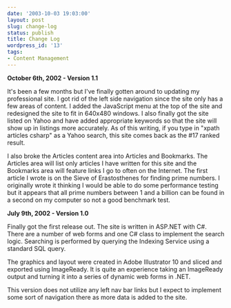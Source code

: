 ```yaml
---
date: '2003-10-03 19:03:00'
layout: post
slug: change-log
status: publish
title: Change Log
wordpress_id: '13'
tags:
- Content Management
---
```


**October 6th, 2002 - Version 1.1**

It's been a few months but I've finally gotten around to updating my professional site. I got rid of the left side navigation since the site only has a few areas of content. I added the JavaScript menu at the top of the site and redesigned the site to fit in 640x480 windows. I also finally got the site listed on Yahoo and have added appropriate keywords so that the site will show
up in listings more accurately. As of this writing, if you type in "xpath articles csharp" as a Yahoo search, this site comes back as the #17 ranked result.

I also broke the Articles content area into Articles and Bookmarks. The Articles area will list only articles I have written for this site and the Bookmarks area will feature links I go to often on the Internet. The first article I wrote is on the Sieve of Erastosthenes for finding prime numbers. I originally wrote it thinking I would be able to do some performance testing
but it appears that all prime numbers between 1 and a billion can be found in a second on my computer so not a good benchmark test.

**July 9th, 2002 - Version 1.0**

Finally got the first release out. The site is written in ASP.NET with C#. There are a number of web forms and one C# class to implement the search logic. Searching is performed by querying the Indexing Service using a standard SQL query.

The graphics and layout were created in Adobe Illustrator 10 and sliced and exported using ImageReady. It is quite an experience taking an ImageReady output and turning it into a series of dynamic web forms in .NET.

This version does not utilize any left nav bar links but I expect to implement some sort of navigation there as more data is added to the site.
